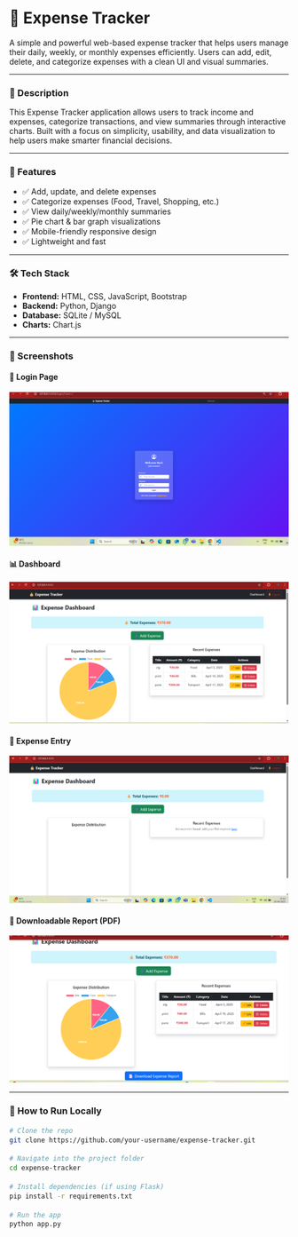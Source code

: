 # 💸 Expense Tracker

A simple and powerful web-based expense tracker that helps users manage their daily, weekly, or monthly expenses efficiently. Users can add, edit, delete, and categorize expenses with a clean UI and visual summaries.

---

### 📖 Description

This Expense Tracker application allows users to track income and expenses, categorize transactions, and view summaries through interactive charts. Built with a focus on simplicity, usability, and data visualization to help users make smarter financial decisions.

---

### 🧠 Features

- ✅ Add, update, and delete expenses
- ✅ Categorize expenses (Food, Travel, Shopping, etc.)
- ✅ View daily/weekly/monthly summaries
- ✅ Pie chart & bar graph visualizations
- ✅ Mobile-friendly responsive design
- ✅ Lightweight and fast

---

### 🛠️ Tech Stack

- **Frontend:** HTML, CSS, JavaScript, Bootstrap
- **Backend:** Python, Django
- **Database:** SQLite / MySQL
- **Charts:** Chart.js

---

### 📸 Screenshots

#### 🧾 Login Page
![Login](login.png)

#### 📊 Dashboard
![Dashboard](dashboard.png)

#### 💼 Expense Entry
![Add Expense](expense.png)

#### 📄 Downloadable Report (PDF)
![PDF Report](pdf_report.png)

---

### 🚀 How to Run Locally

```bash
# Clone the repo
git clone https://github.com/your-username/expense-tracker.git

# Navigate into the project folder
cd expense-tracker

# Install dependencies (if using Flask)
pip install -r requirements.txt

# Run the app
python app.py
